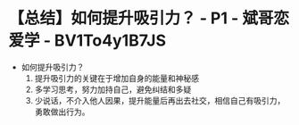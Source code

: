# 【总结】如何提升吸引力？ - P1 - 斌哥恋爱学 - BV1To4y1B7JS

-   如何提升吸引力？
    1.  提升吸引力的关键在于增加自身的能量和神秘感
    2.  多学习思考，努力加持自己，避免纠结和多疑
    3.  少说话，不介入他人因果，提升能量后再出去社交，相信自己有吸引力，勇敢做出行为。